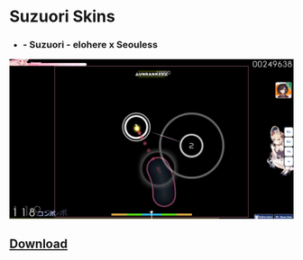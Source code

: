 # Suzuori Skins

* ### - Suzuori - elohere x Seouless
![Suzuori](https://raw.githubusercontent.com/Lewui/ukrainian-community-osu-skins/master/assets/Suzuori_Prew.png)

## [Download](https://alowe.s-ul.eu/4DsGAV2O)
